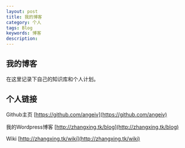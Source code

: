 ```yaml
---
layout: post
title: 我的博客
category: 个人
tags: Blog
keywords: 博客
description: 
---
```


## 我的博客

在这里记录下自己的知识库和个人计划。

## 个人链接

Github主页 [https://github.com/angeiv](https://github.com/angeiv)

我的Wordpress博客 [http://zhangxing.tk/blog](http://zhangxing.tk/blog)

Wiki [http://zhangxing.tk/wiki](http://zhangxing.tk/wiki)